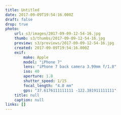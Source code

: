 ```yaml
---
title: Untitled
date: 2017-09-09T19:54:16.000Z
draft: false
drop: true
photo:
    url: s3/images/2017-09-09-12-54-16.jpg
    thumb: s3/thumbs/2017-09-09-12-54-16.jpg
    preview: s3/previews/2017-09-09-12-54-16.jpg
    created: 2017-09-09T19:54:16.000Z
    exif:
        make: Apple
        model: "iPhone 7"
        lens: "iPhone 7 back camera 3.99mm f/1.8"
        iso: 40
        aperture: 1.8
        shutter_speed: 1/15
        focal_length: "4.0 mm"
        gps: "37.6176111111111 -122.381911111111"
    title: null
    caption: null
links: []
---
```

